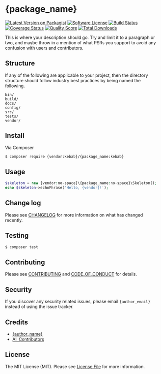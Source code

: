 # {package_name}

[![Latest Version on Packagist][ico-version]][link-packagist]
[![Software License][ico-license]](LICENSE.md)
[![Build Status][ico-travis]][link-travis]
[![Coverage Status][ico-scrutinizer]][link-scrutinizer]
[![Quality Score][ico-code-quality]][link-code-quality]
[![Total Downloads][ico-downloads]][link-downloads]

This is where your description should go. Try and limit it to a paragraph or two, and maybe throw in a mention of what
PSRs you support to avoid any confusion with users and contributors.

## Structure

If any of the following are applicable to your project, then the directory structure should follow industry best practices by being named the following.

```
bin/        
build/
docs/
config/
src/
tests/
vendor/
```


## Install

Via Composer

``` bash
$ composer require {vendor:kebab}/{package_name:kebab}
```

## Usage

``` php
$skeleton = new {vendor:no-space}\{package_name:no-space}\Skeleton();
echo $skeleton->echoPhrase('Hello, {vendor}!');
```

## Change log

Please see [CHANGELOG](CHANGELOG.md) for more information on what has changed recently.

## Testing

``` bash
$ composer test
```

## Contributing

Please see [CONTRIBUTING](CONTRIBUTING.md) and [CODE_OF_CONDUCT](CODE_OF_CONDUCT.md) for details.

## Security

If you discover any security related issues, please email `{author_email}` instead of using the issue tracker.

## Credits

- [{author_name}][link-author]
- [All Contributors][link-contributors]

## License

The MIT License (MIT). Please see [License File](LICENSE.md) for more information.

[ico-version]: https://img.shields.io/packagist/v/{vendor:kebab}/{package_name:kebab}.svg?style=flat-square
[ico-license]: https://img.shields.io/badge/license-MIT-brightgreen.svg?style=flat-square
[ico-travis]: https://img.shields.io/travis/{vendor:kebab}/{package_name:kebab}/master.svg?style=flat-square
[ico-scrutinizer]: https://img.shields.io/scrutinizer/coverage/g/{vendor:kebab}/{package_name:kebab}.svg?style=flat-square
[ico-code-quality]: https://img.shields.io/scrutinizer/g/{vendor:kebab}/{package_name:kebab}.svg?style=flat-square
[ico-downloads]: https://img.shields.io/packagist/dt/{vendor:kebab}/{package_name:kebab}.svg?style=flat-square

[link-packagist]: https://packagist.org/packages/{vendor:kebab}/{package_name:kebab}
[link-travis]: https://travis-ci.org/{vendor:kebab}/{package_name:kebab}
[link-scrutinizer]: https://scrutinizer-ci.com/g/{vendor:kebab}/{package_name:kebab}/code-structure
[link-code-quality]: https://scrutinizer-ci.com/g/{vendor:kebab}/{package_name:kebab}
[link-downloads]: https://packagist.org/packages/{vendor:kebab}/{package_name:kebab}
[link-author]: https://github.com/{author_username}
[link-contributors]: ../../contributors
